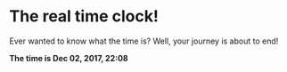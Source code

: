# The real time clock!

Ever wanted to know what the time is? Well, your journey is about to end!

**The time is Dec 02, 2017, 22:08**